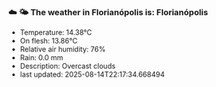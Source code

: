 ### ☁️ 🌤️  The weather in Florianópolis is: Florianópolis

- Temperature: 14.38°C
- On flesh: 13.86°C
- Relative air humidity: 76%
- Rain: 0.0 mm
- Description: Overcast clouds
- last updated: 2025-08-14T22:17:34.668494
